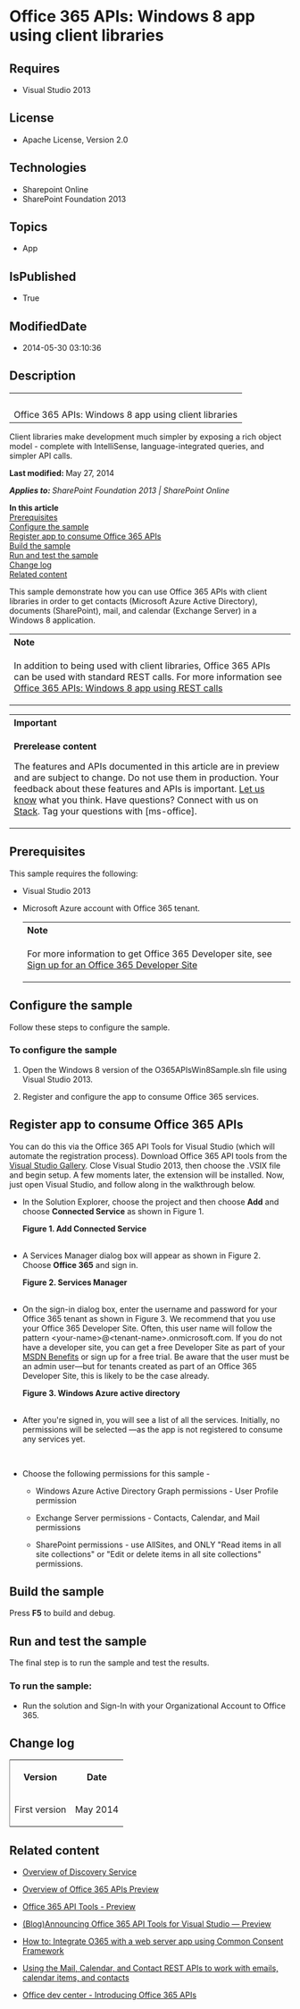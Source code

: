 # Office 365 APIs: Windows 8 app using client libraries
## Requires
* Visual Studio 2013
## License
* Apache License, Version 2.0
## Technologies
* Sharepoint Online
* SharePoint Foundation 2013
## Topics
* App
## IsPublished
* True
## ModifiedDate
* 2014-05-30 03:10:36
## Description

<div id="header">
<table id="bottomTable" cellspacing="0" cellpadding="0">
<tbody>
<tr id="headerTableRow1">
<td align="left"><span id="runningHeaderText">&nbsp;</span></td>
</tr>
<tr id="headerTableRow2">
<td align="left"><span id="nsrTitle">Office 365 APIs: Windows 8 app using client libraries</span></td>
</tr>
</tbody>
</table>
</div>
<div id="mainSection">
<div id="mainBody">
<div>
<p>Client libraries make development much simpler by exposing a rich object model - complete with IntelliSense, language-integrated queries, and simpler API calls.</p>
</div>
<div>
<p><strong>Last modified: </strong>May 27, 2014</p>
<p><em><strong>Applies to: </strong>SharePoint Foundation 2013 | SharePoint Online</em></p>
<p><strong>In this article</strong> <br>
<a href="#O15Readme_Prereq">Prerequisites</a> <br>
<a href="#O15Readme_config">Configure the sample</a> <br>
<a href="#sectionSection2">Register app to consume Office 365 APIs</a> <br>
<a href="#O15Readme_build">Build the sample</a> <br>
<a href="#O15Readme_test">Run and test the sample</a> <br>
<a href="#O15Readme_Changelog">Change log</a> <br>
<a href="#O15Readme_RelatedContent">Related content</a></p>
<p>This sample demonstrate how you can use Office 365 APIs with client libraries in order to get contacts (Microsoft Azure Active Directory), documents (SharePoint), mail, and calendar (Exchange Server) in a Windows 8 application.</p>
<div>
<table cellspacing="0" cellpadding="0" width="100%">
<tbody>
<tr>
<th align="left"><strong>Note</strong> </th>
</tr>
<tr>
<td>
<p>In addition to being used with client libraries, Office 365 APIs can be used with standard REST calls. For more information see
<a href="http://code.msdn.microsoft.com/Office-365-APIs-Get-41eebcdf" target="_blank">
Office 365 APIs: Windows 8 app using REST calls</a></p>
</td>
</tr>
</tbody>
</table>
</div>
<div>
<table cellspacing="0" cellpadding="0" width="100%">
<tbody>
<tr>
<th align="left"><strong>Important</strong> </th>
</tr>
<tr>
<td>
<p><strong>Prerelease content</strong></p>
<p>The features and APIs documented in this article are in preview and are subject to change. Do not use them in production. Your feedback about these features and APIs is important.
<a href="http://officespdev.uservoice.com/" target="_blank">Let us know</a> what you think. Have questions? Connect with us on
<a href="https://stackoverflow.com/users/login?returnurl=%2fquestions%2fask%3ftags%3dms-office%2cpreview" target="_blank">
Stack</a>. Tag your questions with [ms-office].</p>
</td>
</tr>
</tbody>
</table>
</div>
</div>
<h2>Prerequisites</h2>
<div id="sectionSection0">
<p>This sample requires the following:</p>
<ul>
<li>
<p>Visual Studio 2013</p>
</li><li>
<p>Microsoft Azure account with Office 365 tenant.</p>
<div>
<table cellspacing="0" cellpadding="0" width="100%">
<tbody>
<tr>
<th align="left"><strong>Note</strong> </th>
</tr>
<tr>
<td>
<p>For more information to get Office 365 Developer site, see <a href="http://msdn.microsoft.com/library/office/fp179924(v=office.15)" target="_blank">
Sign up for an Office 365 Developer Site</a></p>
</td>
</tr>
</tbody>
</table>
</div>
</li></ul>
</div>
<h2>Configure the sample</h2>
<div id="sectionSection1">
<p>Follow these steps to configure the sample.</p>
<h3>To configure the sample</h3>
<div>
<ol>
<li>
<p>Open the Windows 8 version of the O365APIsWin8Sample.sln file using Visual Studio 2013.</p>
</li><li>
<p>Register and configure the app to consume Office 365 services.</p>
</li></ol>
</div>
</div>
<h2>Register app to consume Office 365 APIs</h2>
<div id="sectionSection2">
<p>You can do this via the Office 365 API Tools for Visual Studio (which will automate the registration process). Download Office 365 API tools from the
<a href="http://visualstudiogallery.msdn.microsoft.com/7e947621-ef93-4de7-93d3-d796c43ba34f" target="_blank">
Visual Studio Gallery</a>. Close Visual Studio 2013, then choose the .VSIX file and begin setup. A few moments later, the extension will be installed. Now, just open Visual Studio, and follow along in the walkthrough below.</p>
<ul>
<li>
<p>In the Solution Explorer, choose the project and then choose <strong><span class="ui">Add</span></strong> and choose
<strong><span class="ui">Connected Service</span></strong> as shown in Figure 1.</p>
<strong>
<div class="caption">Figure 1. Add Connected Service</div>
</strong><br>
<strong></strong><img src="/site/view/file/115817/1/image.png" alt=""> </li><li>
<p>A Services Manager dialog box will appear as shown in Figure 2. Choose <strong>
<span class="ui">Office 365</span></strong> and sign in.</p>
<strong>
<div class="caption">Figure 2. Services Manager</div>
</strong><br>
<strong></strong><img src="/site/view/file/115818/1/image.png" alt=""> </li><li>
<p>On the sign-in dialog box, enter the username and password for your Office 365 tenant as shown in Figure 3. We recommend that you use your Office 365 Developer Site. Often, this user name will follow the pattern &lt;your-name&gt;@&lt;tenant-name&gt;.onmicrosoft.com.
 If you do not have a developer site, you can get a free Developer Site as part of your
<a href="http://msdn.microsoft.com/library/fp179924%28v=office.15%29.aspx" target="_blank">
MSDN Benefits</a> or sign up for a free trial. Be aware that the user must be an admin user&mdash;but for tenants created as part of an Office 365 Developer Site, this is likely to be the case already.</p>
<strong>
<div class="caption">Figure 3. Windows Azure active directory</div>
</strong><br>
<strong></strong><img src="/site/view/file/115819/1/image.png" alt=""> </li><li>
<p>After you're signed in, you will see a list of all the services. Initially, no permissions will be selected &mdash;as the app is not registered to consume any services yet.</p>
<p>&nbsp;</p>
</li><li>
<p>Choose the following permissions for this sample -</p>
<ul>
<li>
<p>Windows Azure Active Directory Graph permissions - User Profile permission</p>
</li><li>
<p>Exchange Server permissions - Contacts, Calendar, and Mail permissions</p>
</li><li>
<p>SharePoint permissions - use AllSites, and ONLY &quot;Read items in all site collections&quot; or &quot;Edit or delete items in all site collections&quot; permissions.</p>
</li></ul>
</li></ul>
</div>
<h2>Build the sample</h2>
<div id="sectionSection3">
<p>Press <strong><span class="ui">F5</span></strong> to build and debug.</p>
</div>
<h2>Run and test the sample</h2>
<div id="sectionSection4">
<p>The final step is to run the sample and test the results.</p>
<h3>To run the sample:</h3>
<div>
<ul>
<li>
<p>Run the solution and Sign-In with your Organizational Account to Office 365.</p>
</li></ul>
</div>
</div>
<h2>Change log</h2>
<div id="sectionSection5"><strong>
<div class="caption"></div>
</strong>
<div>
<table cellspacing="2" cellpadding="5" width="50%" frame="lhs">
<tbody>
<tr>
<th>
<p>Version</p>
</th>
<th>
<p>Date</p>
</th>
</tr>
<tr>
<td>
<p>First version</p>
</td>
<td>
<p>May 2014</p>
</td>
</tr>
</tbody>
</table>
</div>
</div>
<h2>Related content</h2>
<div id="sectionSection6">
<ul>
<li>
<p><a href="http://msdn.microsoft.com/en-us/library/d93d8591-c312-470a-b5f2-fa7a0fd57021" target="_blank">Overview of Discovery Service</a></p>
</li><li>
<p><a href="http://msdn.microsoft.com/EN-US/library/office/376090cb-f038-4b93-bddf-231403dc4a09" target="_blank">Overview of Office 365 APIs Preview</a></p>
</li><li>
<p><a href="http://visualstudiogallery.msdn.microsoft.com/7e947621-ef93-4de7-93d3-d796c43ba34f" target="_blank">Office 365 API Tools - Preview</a></p>
</li><li>
<p><a href="http://blogs.msdn.com/b/officeapps/archive/2014/03/12/announcing-office-365-api-tools-for-visual-studio-preview.aspx" target="_blank">(Blog)Announcing Office 365 API Tools for Visual Studio &mdash; Preview</a></p>
</li><li>
<p><a href="http://msdn.microsoft.com/en-us/library/office/dn605894.aspx" target="_blank">How to: Integrate O365 with a web server app using Common Consent Framework</a></p>
</li><li>
<p><a href="http://msdn.microsoft.com/en-us/library/office/dn605896.aspx" target="_blank">Using the Mail, Calendar, and Contact REST APIs to work with emails, calendar items, and contacts
</a></p>
</li><li>
<p><a href="http://msdn.microsoft.com/en-us/office/aa905340" target="_blank">Office dev center - Introducing Office 365 APIs</a></p>
</li></ul>
</div>
</div>
</div>
<p>&nbsp;</p>

